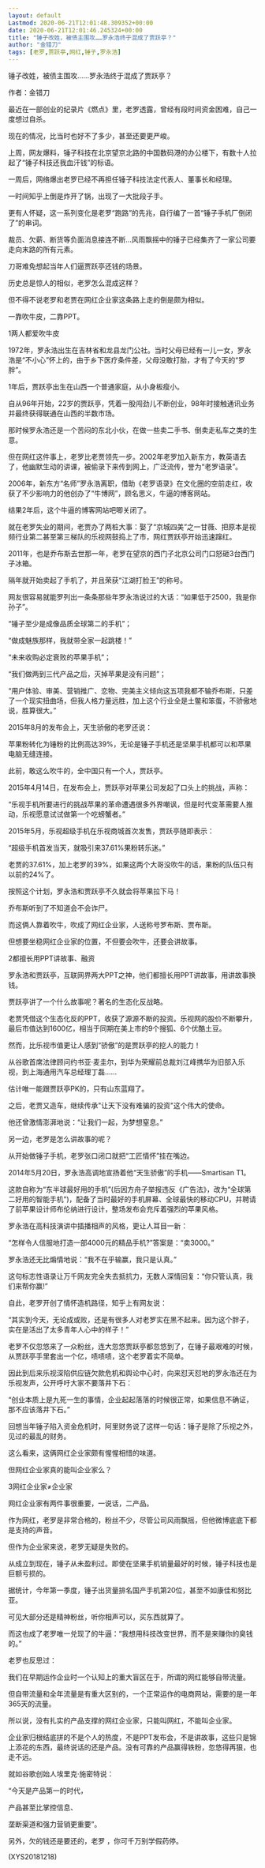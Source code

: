 ```yaml
---
layout: default
Lastmod: 2020-06-21T12:01:48.309352+00:00
date: 2020-06-21T12:01:46.245324+00:00
title: "锤子改姓，被债主围攻……罗永浩终于混成了贾跃亭？"
author: "金错刀"
tags: [老罗,贾跃亭,网红,锤子,罗永浩]
---
```


锤子改姓，被债主围攻……罗永浩终于混成了贾跃亭？

作者：金错刀

最近在一部创业的纪录片《燃点》里，老罗透露，曾经有段时间资金困难，自己一度想过自杀。

现在的情况，比当时也好不了多少，甚至还要更严峻。

上周，网友爆料，锤子科技在北京望京北路的中国数码港的办公楼下，有数十人拉起了“锤子科技还我血汗钱”的标语。

一周后，网络爆出老罗已经不再担任锤子科技法定代表人、董事长和经理。

一时间知乎上倒是炸开了锅，出现了一大批段子手。

更有人怀疑，这一系列变化是老罗“跑路”的先兆，自行编了一首“锤子手机厂倒闭了”的串词。

裁员、欠薪、断货等负面消息接连不断...风雨飘摇中的锤子已经集齐了一家公司要走向末路的所有元素。

刀哥难免想起当年人们逼贾跃亭还钱的场景。

历史总是惊人的相似，老罗怎么混成这样？

但不得不说老罗和老贾在网红企业家这条路上走的倒是颇为相似。

一靠吹牛皮，二靠PPT。

1两人都爱吹牛皮

1972年，罗永浩出生在吉林省和龙县龙门公社。当时父母已经有一儿一女，罗永浩是“不小心”怀上的，由于乡下医疗条件差，父母没敢打胎，才有了今天的“罗胖”。

1年后，贾跃亭出生在山西一个普通家庭，从小身板瘦小。

自从96年开始，22岁的贾跃亭，凭着一股闯劲儿不断创业，98年时接触通讯业务并最终获得联通在山西的半数市场。

那时候罗永浩还是一个苦闷的东北小伙，在做一些卖二手书、倒卖走私车之类的生意。

但在网红这件事上，老罗比老贾领先一步。2002年老罗加入新东方，教英语去了，他幽默生动的讲课，被偷录下来传到网上，广泛流传，誉为“老罗语录”。

2006年，新东方“名师”罗永浩离职，借助《老罗语录》在文化圈的空前走红，收获了不少影响力的他创办了“牛博网”，顾名思义，牛逼的博客网站。

结果2年后，这个牛逼的博客网站吧唧关闭了。

就在老罗失业的期间，老贾办了两桩大事：娶了“京城四美”之一甘薇、把原本是视频行业第二甚至第三梯队的乐视网鼓捣上了市，网红贾跃亭开始迅速蹿红。

2011年，也是乔布斯去世那一年，老罗在望京的西门子北京公司门口怒砸3台西门子冰箱。

隔年就开始卖起了手机了，并且荣获“江湖打脸王”的称号。

网友很容易就能罗列出一条条那些年罗永浩说过的大话：“如果低于2500，我是你孙子”。

“锤子至少是成像品质全球第二的手机”；

“做成魅族那样，我就带全家一起跳楼！”

“未来收购必定衰败的苹果手机”；

“我们做两到三代产品之后，灭掉苹果是没有问题”；

“用户体验、审美、营销推广、恋物、完美主义倾向这五项我都不输乔布斯，只差了一个现实扭曲场，但我人格力量远胜，加上这个行业全是土鳖和笨蛋，不骄傲地说，胜算很大。”

2015年8月的发布会上，天生骄傲的老罗还说：

苹果粉转化为锤粉的比例高达39%，无论是锤子手机还是坚果手机都可以和苹果电脑无缝连接。

此前，敢这么吹牛的，全中国只有一个人，贾跃亭。

2015年4月14日，在发布会上，贾跃亭对苹果公司发起了口头上的挑战，声称：

“乐视手机所要进行的挑战苹果的革命遭遇很多外界嘲讽，但是时代变革需要人推动，乐视愿意试试做第一个吃螃蟹者。”

2015年5月，乐视超级手机在乐视商城首次发售，贾跃亭随即表示：

“超级手机首发当天，就吸引来37.61%果粉转乐迷。”

老贾的37.61%，加上老罗的39%，如果这两个大哥没吹牛的话，果粉的队伍只有以前的24%了。

按照这个计划，罗永浩和贾跃亭不久就会将苹果拉下马！

乔布斯听到了不知道会不会诈尸。

而这俩人靠着吹牛，吹成了网红企业家，人送称号罗布斯、贾布斯。

但想要坐稳网红企业家的位置，不但要会吹牛，还要会讲故事。

2都擅长用PPT讲故事、融资

罗永浩和贾跃亭，互联网界两大PPT之神，他们都擅长用PPT讲故事，用讲故事换钱。

贾跃亭讲了一个什么故事呢？著名的生态化反战略。

老贾凭借这个生态化反的PPT，收获了源源不断的投资。乐视网的股价不断攀升，最后市值达到1600亿，相当于同期在美上市的9个搜狐、6个优酷土豆。

然而，比乐视市值更让人感到“骄傲”的是贾跃亭的挖人的能力！

从谷歌首席法律顾问约书亚·麦圭尔，到华为荣耀前总裁刘江峰携华为旧部入乐视，到上海通用汽车总经理丁磊……

估计唯一能跟贾跃亭PK的，只有山东蓝翔了。

之后，老贾又造车，继续传承"让天下没有难骗的投资"这个伟大的使命。

他还曾激情澎湃地说：“让我们一起，为梦想窒息。”

另一边，老罗是怎么讲故事的呢？

从开始做锤子手机，老罗张口闭口就把“工匠情怀”挂在嘴边。

2014年5月20日，罗永浩高调地宣扬着他“天生骄傲”的手机——Smartisan T1。

这款自称为“东半球最好用的手机”(后因方舟子举报违反《广告法》，改为“全球第二好用的智能手机”)，配备了当时最好的手机屏幕、全球最快的移动CPU，并聘请了前苹果设计师布伦纳进行设计，整场发布会充斥着强烈的苹果风格。

罗永浩在高科技演讲中插播相声的风格，更让人耳目一新：

“怎样令人信服地打造一部4000元的精品手机?”答案是：“卖3000。”

罗永浩还无比煽情地说：“我不在乎输赢，我只是认真。”

这句标志性语录让万千网友完全失去抵抗力，无数人深情回复：“你只管认真，我们来帮你赢!”

自此，老罗开创了情怀造机路径，知乎上有网友说：

“其实到今天，无论成或败，还是有很多人对老罗实在黑不起来。因为这个胖子，实在是活出了太多青年人心中的样子！”

老罗不仅忽悠来了一众粉丝，连大忽悠贾跃亭都忽悠到了，在锤子最艰难的时候，从贾跃亭手里套出一个亿，啧啧啧，这个老罗着实不简单。

因此到后来乐视深陷供应链欠款危机和舆论中心时，向来怼天怼地的罗永浩还在为乐视发声，公开呼吁大家不要落井下石：

“创业本质上是九死一生的事情，企业起起落落的时候很正常，如果信息不确证，那不应该落井下石。”

回想当年锤子陷入资金危机时，阿里财务说了这样一句话：锤子是除了乐视之外，见过的最乱的财务。

这么看来，这俩网红企业家颇有惺惺相惜的味道。

但网红企业家真的能叫企业家么？

3网红企业家≠企业家

网红企业家有两件事很重要，一说话，二产品。

作为网红，老罗是非常合格的，粉丝不少，尽管公司风雨飘摇，但他微博底底下都是支持的声音。

但作为企业家来说，老罗无疑是失败的。

从成立到现在，锤子从未盈利过。即使在坚果手机销量最好的时候，锤子科技也是巨额亏损的。

据统计，今年第一季度，锤子出货量排名国产手机第20位，甚至不如康佳和努比亚。

可见大部分还是精神粉丝，听你相声可以，买东西就算了。

而这也成了老罗唯一兑现了的牛逼：“我想用科技改变世界，而不是来赚你的臭钱的。”

老罗也反思过：

我们在早期运作企业时一个认知上的重大盲区在于，所谓的网红能够自带流量。

但自带流量和全年流量是有重大区别的，一个正常运作的电商网站，需要的是一年365天的流量。

所以说，没有扎实的产品支撑的网红企业家，只能叫网红，不能叫企业家。

企业家归根结底拼的不是个人的热度，不是PPT发布会，不是讲故事，这些只是锦上添花的东西，最终说话的还是产品。没有可靠的产品赢得铁粉，忽悠得再狠，也走不远。

就如谷歌创始人埃里克·施密特说：

“今天是产品第一的时代，

产品甚至比掌控信息、

垄断渠道和强力营销更重要”。

另外，欠的钱还是要还的，老罗 ，你可千万别学假药停。

(XYS20181218)

